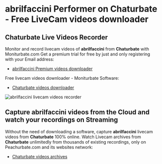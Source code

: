 # abrilfaccini Performer on Chaturbate - Free LiveCam videos downloader

## Chaturbate Live Videos Recorder

Monitor and record livecam videos of **abrilfaccini** from **Chaturbate** with Moniturbate.com
Get a premium trial for free by just and only registering with your Email address:
* [abrilfaccini Premium videos downloader](https://moniturbate.com/request-demo-licence-key.html)

Free livecam videos downloader - Moniturbate Software:
* [Chaturbate videos downloader](https://moniturbate.com/moniturbate-download-software.html)

![abrilfaccini livecam videos recorder](https://peachurnet.com/templates/moniturbate-software.png)


## Capture abrilfaccini videos from the Cloud and watch your recordings on Streaming

Without the need of downloading a software, capture **abrilfaccini** livecam videos from **Chaturbate** 100% online.
Watch Livecam archives from **Chaturbate** unlimitedly from thousands of existing recordings, only on Peachurbate.com and its websites network:
* [Chaturbate videos archives](https://peachurnet.com/)